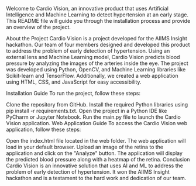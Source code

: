 Welcome to Cardio Vision, an innovative product that uses Artificial Intelligence and Machine Learning to detect hypertension at an early stage. This README file will guide you through the installation process and provide an overview of the project.

About the Project
Cardio Vision is a project developed for the AIIMS Insight hackathon. Our team of four members designed and developed this product to address the problem of early detection of hypertension. Using an external lens and Machine Learning model, Cardio Vision predicts blood pressure by analyzing the images of the arteries inside the eye. The project was developed using Python, OpenCV, and Machine Learning libraries like Scikit-learn and TensorFlow. Additionally, we created a web application using HTML, CSS, and JavaScript for easy accessibility.

Installation Guide
To run the project, follow these steps:

Clone the repository from GitHub.
Install the required Python libraries using pip install -r requirements.txt.
Open the project in a Python IDE like PyCharm or Jupyter Notebook.
Run the main.py file to launch the Cardio Vision application.
Web Application Guide
To access the Cardio Vision web application, follow these steps:

Open the index.html file located in the web folder.
The web application will load in your default browser.
Upload an image of the retina to the application and click on the "Analyze" button.
The application will display the predicted blood pressure along with a heatmap of the retina.
Conclusion
Cardio Vision is an innovative solution that uses AI and ML to address the problem of early detection of hypertension. It won the AIIMS Insight hackathon and is a testament to the hard work and dedication of our team.
